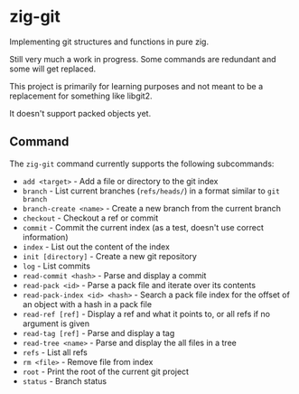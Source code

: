 # zig-git

Implementing git structures and functions in pure zig.

Still very much a work in progress. Some commands are redundant and some will get replaced.

This project is primarily for learning purposes and not meant to be a replacement for something like libgit2.

It doesn't support packed objects yet.

## Command

The `zig-git` command currently supports the following subcommands:
* `add <target>` - Add a file or directory to the git index
* `branch` - List current branches (`refs/heads/`) in a format similar to `git branch`
* `branch-create <name>` - Create a new branch from the current branch
* `checkout` - Checkout a ref or commit
* `commit` - Commit the current index (as a test, doesn't use correct information)
* `index` - List out the content of the index
* `init [directory]` - Create a new git repository
* `log` - List commits
* `read-commit <hash>` - Parse and display a commit
* `read-pack <id>` - Parse a pack file and iterate over its contents
* `read-pack-index <id> <hash>` - Search a pack file index for the offset of an object with a hash in a pack file
* `read-ref [ref]` - Display a ref and what it points to, or all refs if no argument is given
* `read-tag [ref]` - Parse and display a tag
* `read-tree <name>` - Parse and display the all files in a tree
* `refs` - List all refs
* `rm <file>` - Remove file from index
* `root` - Print the root of the current git project
* `status` - Branch status
